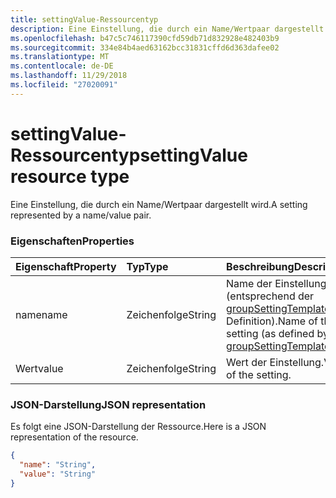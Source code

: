 ```yaml
---
title: settingValue-Ressourcentyp
description: Eine Einstellung, die durch ein Name/Wertpaar dargestellt wird.
ms.openlocfilehash: b47c5c746117390cfd59db71d832928e482403b9
ms.sourcegitcommit: 334e84b4aed63162bcc31831cffd6d363dafee02
ms.translationtype: MT
ms.contentlocale: de-DE
ms.lasthandoff: 11/29/2018
ms.locfileid: "27020091"
---
```

# <a name="settingvalue-resource-type"></a><span data-ttu-id="01a4d-103">settingValue-Ressourcentyp</span><span class="sxs-lookup"><span data-stu-id="01a4d-103">settingValue resource type</span></span>

<span data-ttu-id="01a4d-104">Eine Einstellung, die durch ein Name/Wertpaar dargestellt wird.</span><span class="sxs-lookup"><span data-stu-id="01a4d-104">A setting represented by a name/value pair.</span></span>

### <a name="properties"></a><span data-ttu-id="01a4d-105">Eigenschaften</span><span class="sxs-lookup"><span data-stu-id="01a4d-105">Properties</span></span>

| <span data-ttu-id="01a4d-106">Eigenschaft</span><span class="sxs-lookup"><span data-stu-id="01a4d-106">Property</span></span> | <span data-ttu-id="01a4d-107">Typ</span><span class="sxs-lookup"><span data-stu-id="01a4d-107">Type</span></span> | <span data-ttu-id="01a4d-108">Beschreibung</span><span class="sxs-lookup"><span data-stu-id="01a4d-108">Description</span></span> |
|:---------------|:--------|:----------|
|<span data-ttu-id="01a4d-109">name</span><span class="sxs-lookup"><span data-stu-id="01a4d-109">name</span></span>|<span data-ttu-id="01a4d-110">Zeichenfolge</span><span class="sxs-lookup"><span data-stu-id="01a4d-110">String</span></span>| <span data-ttu-id="01a4d-111">Name der Einstellung (entsprechend der [groupSettingTemplate](groupsettingtemplate.md)-Definition).</span><span class="sxs-lookup"><span data-stu-id="01a4d-111">Name of the setting (as defined by the [groupSettingTemplate](groupsettingtemplate.md)).</span></span> |
|<span data-ttu-id="01a4d-112">Wert</span><span class="sxs-lookup"><span data-stu-id="01a4d-112">value</span></span>|<span data-ttu-id="01a4d-113">Zeichenfolge</span><span class="sxs-lookup"><span data-stu-id="01a4d-113">String</span></span>| <span data-ttu-id="01a4d-114">Wert der Einstellung.</span><span class="sxs-lookup"><span data-stu-id="01a4d-114">Value of the setting.</span></span> |

### <a name="json-representation"></a><span data-ttu-id="01a4d-115">JSON-Darstellung</span><span class="sxs-lookup"><span data-stu-id="01a4d-115">JSON representation</span></span>

<span data-ttu-id="01a4d-116">Es folgt eine JSON-Darstellung der Ressource.</span><span class="sxs-lookup"><span data-stu-id="01a4d-116">Here is a JSON representation of the resource.</span></span>

<!-- {
  "blockType": "resource",
  "optionalProperties": [

  ],
  "@odata.type": "microsoft.graph.settingValue"
}-->

```json
{
  "name": "String",
  "value": "String"
}

```


<!-- uuid: 8fcb5dbc-d5aa-4681-8e31-b001d5168d79
2015-10-25 14:57:30 UTC -->
<!-- {
  "type": "#page.annotation",
  "description": "settingValue resource",
  "keywords": "",
  "section": "documentation",
  "tocPath": ""
}-->